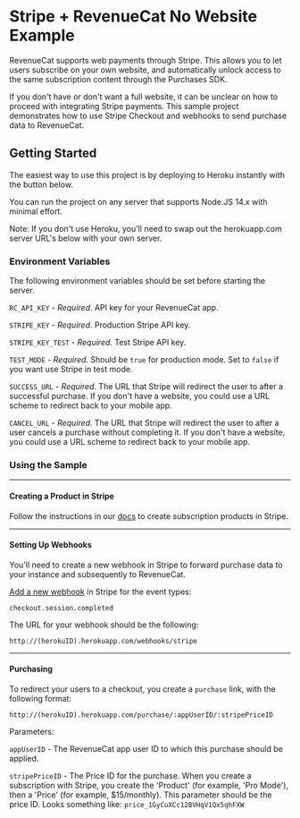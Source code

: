 # Stripe + RevenueCat No Website Example

RevenueCat supports web payments through Stripe. This allows you to let users subscribe on your own website, and automatically unlock access to the same subscription content through the Purchases SDK.

If you don't have or don't want a full website, it can be unclear on how to proceed with integrating Stripe payments. This sample project demonstrates how to use Stripe Checkout and webhooks to send purchase data to RevenueCat.

## Getting Started

The easiest way to use this project is by deploying to Heroku instantly with the button below.

<!-- Heroku Button -->

You can run the project on any server that supports Node.JS 14.x with minimal effort. 

Note: If you don't use Heroku, you'll need to swap out the herokuapp.com server URL's below with your own server.

### Environment Variables

The following environment variables should be set before starting the server.

`RC_API_KEY` - *Required*. API key for your RevenueCat app.

`STRIPE_KEY` - *Required*. Production Stripe API key.

`STRIPE_KEY_TEST` - *Required*. Test Stripe API key.

`TEST_MODE` - *Required*. Should be `true` for production mode. Set to `false` if you want use Stripe in test mode.

`SUCCESS_URL` - *Required*. The URL that Stripe will redirect the user to after a successful purchase. If you don't have a website, you could use a URL scheme to redirect back to your mobile app.

`CANCEL_URL` - *Required*. The URL that Stripe will redirect the user to after a user cancels a purchase without completing it. If you don't have a website, you could use a URL scheme to redirect back to your mobile app.

### Using the Sample

---

#### Creating a Product in Stripe

Follow the instructions in our [docs](https://docs.revenuecat.com/docs/stripe-products) to create subscription products in Stripe.

---

#### Setting Up Webhooks

You'll need to create a new webhook in Stripe to forward purchase data to your instance and subsequently to RevenueCat.

[Add a new webhook](https://dashboard.stripe.com/test/webhooks) in Stripe for the event types:

`checkout.session.completed`

The URL for your webhook should be the following:

`http://(herokuID).herokuapp.com/webhooks/stripe`

---

#### Purchasing

To redirect your users to a checkout, you create a `purchase` link, with the following format:

`http://(herokuID).herokuapp.com/purchase/:appUserID/:stripePriceID`

Parameters:

`appUserID` - The RevenueCat app user ID to which this purchase should be applied.

`stripePriceID` - The Price ID for the purchase. When you create a subscription with Stripe, you create the 'Product' (for example, 'Pro Mode'), then a 'Price' (for example, $15/monthly). This parameter should be the price ID. Looks something like: `price_1GyCuXCc12BVHqV1Qx5qhFXW`

